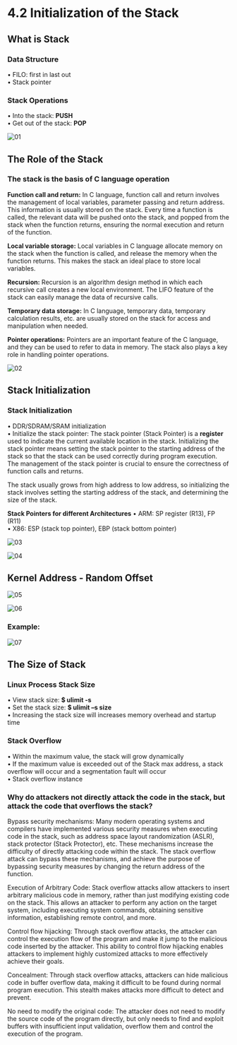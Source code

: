 # 4.2 Initialization of the Stack



## What is Stack

### Data Structure

• FILO: first in last out  
• Stack pointer  

### Stack Operations 

• Into the stack: **PUSH**  
• Get out of the stack: **POP**

![01](https://github.com/knightsummon/02-Computer-underlying-programming-and-system-optimization/blob/main/04%20Stack%20Memory%20Management/4.2%20Initialization%20of%20the%20Stack.assets/01.jpg)



## The Role of the Stack

### The stack is the basis of C language operation  

**Function call and return:** In C language, function call and return involves the management of local variables, parameter passing and return address. This information is usually stored on the stack. Every time a function is called, the relevant data will be pushed onto the stack, and popped from the stack when the function returns, ensuring the normal execution and return of the function.  

**Local variable storage:** Local variables in C language allocate memory on the stack when the function is called, and release the memory when the function returns. This makes the stack an ideal place to store local variables.  

**Recursion:** Recursion is an algorithm design method in which each recursive call creates a new local environment. The LIFO feature of the stack can easily manage the data of recursive calls.  

**Temporary data storage:** In C language, temporary data, temporary calculation results, etc. are usually stored on the stack for access and manipulation when needed.  

**Pointer operations:** Pointers are an important feature of the C language, and they can be used to refer to data in memory. The stack also plays a key role in handling pointer operations.  

![02](https://github.com/knightsummon/02-Computer-underlying-programming-and-system-optimization/blob/main/04%20Stack%20Memory%20Management/4.2%20Initialization%20of%20the%20Stack.assets/02.jpg)



## Stack Initialization 

### Stack Initialization

• DDR/SDRAM/SRAM initialization  
• Initialize the stack pointer: The stack pointer (Stack Pointer) is a **register** used to indicate the current available location in the stack. Initializing the stack pointer means setting the stack pointer to the starting address of the stack so that the stack can be used correctly during program execution. The management of the stack pointer is crucial to ensure the correctness of function calls and returns.

The stack usually grows from high address to low address, so initializing the stack involves setting the starting address of the stack, and determining the size of the stack.   

**Stack Pointers for different Architectures**
• ARM: SP register (R13), FP (R11)  
• X86: ESP (stack top pointer), EBP (stack bottom pointer)

![03](https://github.com/knightsummon/02-Computer-underlying-programming-and-system-optimization/blob/main/04%20Stack%20Memory%20Management/4.2%20Initialization%20of%20the%20Stack.assets/03.jpg)

![04](https://github.com/knightsummon/02-Computer-underlying-programming-and-system-optimization/blob/main/04%20Stack%20Memory%20Management/4.2%20Initialization%20of%20the%20Stack.assets/04.jpg)



## Kernel Address - Random Offset

![05](https://github.com/knightsummon/02-Computer-underlying-programming-and-system-optimization/blob/main/04%20Stack%20Memory%20Management/4.2%20Initialization%20of%20the%20Stack.assets/05.jpg)

![06](https://github.com/knightsummon/02-Computer-underlying-programming-and-system-optimization/blob/main/04%20Stack%20Memory%20Management/4.2%20Initialization%20of%20the%20Stack.assets/06.jpg)

### Example:

![07](https://github.com/knightsummon/02-Computer-underlying-programming-and-system-optimization/blob/main/04%20Stack%20Memory%20Management/4.2%20Initialization%20of%20the%20Stack.assets/07.jpg)

## The Size of Stack

### Linux Process Stack Size

• View stack size: **$ ulimit -s**  
• Set the stack size: **$ ulimit –s size**  
• Increasing the stack size will increases memory overhead and startup time  

### Stack Overflow

• Within the maximum value, the stack will grow dynamically  
• If the maximum value is exceeded out of the Stack max address, a stack overflow will occur and a segmentation fault will occur  
• Stack overflow instance

### Why do attackers not directly attack the code in the stack, but attack the code that overflows the stack?

Bypass security mechanisms: Many modern operating systems and compilers have implemented various security measures when executing code in the stack, such as address space layout randomization (ASLR), stack protector (Stack Protector), etc. These mechanisms increase the difficulty of directly attacking code within the stack. The stack overflow attack can bypass these mechanisms, and achieve the purpose of bypassing security measures by changing the return address of the function.  

Execution of Arbitrary Code: Stack overflow attacks allow attackers to insert arbitrary malicious code in memory, rather than just modifying existing code on the stack. This allows an attacker to perform any action on the target system, including executing system commands, obtaining sensitive information, establishing remote control, and more.  

Control flow hijacking: Through stack overflow attacks, the attacker can control the execution flow of the program and make it jump to the malicious code inserted by the attacker. This ability to control flow hijacking enables attackers to implement highly customized attacks to more effectively achieve their goals.  

Concealment: Through stack overflow attacks, attackers can hide malicious code in buffer overflow data, making it difficult to be found during normal program execution. This stealth makes attacks more difficult to detect and prevent.  

No need to modify the original code: The attacker does not need to modify the source code of the program directly, but only needs to find and exploit buffers with insufficient input validation, overflow them and control the execution of the program.  

